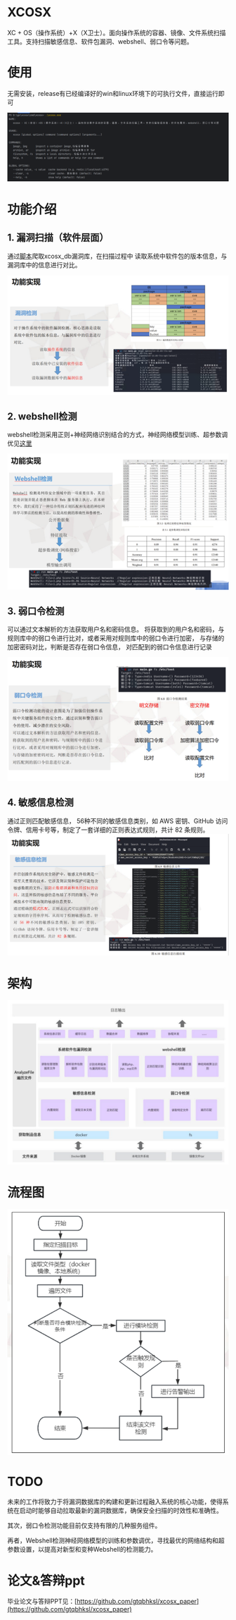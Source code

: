 # XCOSX

XC + OS（操作系统）+X（X卫士）。面向操作系统的容器、镜像、文件系统扫描工具。支持扫描敏感信息、软件包漏洞、webshell、弱口令等问题。

# 使用

无需安装，release有已经编译好的win和linux环境下的可执行文件，直接运行即可

![img6.png](img/img6.png)


# 功能介绍
## 1. 漏洞扫描（软件层面）

通过[脚本](https://github.com/gtqbhksl/xcosx_db)爬取xcosx_db漏洞库，在扫描过程中 读取系统中软件包的版本信息，与漏洞库中的信息进行对比。

![img.png](img/img.png)

## 2. webshell检测

webshell检测采用正则+神经网络识别结合的方式，神经网络模型训练、超参数调优见[这里](https://github.com/gtqbhksl/xcosx_webshell_detect)

![img3.png](img/img3.png)

## 3. 弱口令检测

可以通过文本解析的方法获取用户名和密码信息。 将获取到的用户名和密码，与规则库中的弱口令进行比对，或者采用对规则库中的弱口令进行加密， 与存储的加密密码对比，判断是否存在弱口令信息， 对匹配到的弱口令信息进行记录

![img4.png](img/img4.png)

## 4. 敏感信息检测

通过正则匹配敏感信息， 56种不同的敏感信息类别，如 AWS 密钥、GitHub 访问令牌、信用卡号等，制定了一套详细的正则表达式规则，共计 82 条规则。
![img5.png](img/img5.png)


# 架构

![img1.png](img/img1.png)

# 流程图

![img2.png](img/img2.png)

# TODO

未来的工作将致力于将漏洞数据库的构建和更新过程融入系统的核心功能，使得系统在启动时能够自动拉取最新的漏洞数据库，确保安全扫描的时效性和准确性。

其次，弱口令检测功能目前仅支持有限的几种服务组件。

再者，Webshell检测神经网络模型的训练和参数调优，寻找最优的网络结构和超参数设置，以提高对新型和变种Webshell的检测能力。

# 论文&答辩ppt

毕业论文与答辩PPT见：[https://github.com/gtqbhksl/xcosx_paper](https://github.com/gtqbhksl/xcosx_paper)